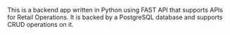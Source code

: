 This is a backend app written in Python using FAST API that supports APIs for Retail Operations.
It is backed by a PostgreSQL database and supports CRUD operations on it.